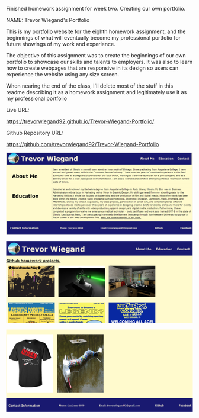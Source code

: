 Finished homework assignment for week two. Creating our own portfolio.

NAME: Trevor Wiegand's Portfolio

This is my portfolio website for the eighth homework assignment, and the beginnings of what will eventually become my professional portfolio for future showings of my work and experience. 

The objective of this assignment was to create the beginnings of our own portfolio to showcase our skills and talents to employers. It was also to learn how to create webpages that are responsive in its design so users can experience the website using any size screen.

When nearing the end of the class, I'll delete most of the stuff in this readme describing it as a homework assignment and legitimately use it as my professional portfolio

Live URL:

https://trevorwiegand92.github.io/Trevor-Wiegand-Portfolio/


Github Repository URL:

https://github.com/trevorwiegand92/Trevor-Wiegand-Portfolio




![Here's a screenshot of the finished index page.](./assets/images/portfolio_index_page.png)

![Here's a screenshot of the finished examples page.](./assets/images/portfolio_examples_page1.png)

![Here's a screenshot of the finished examples page.](./assets/images/portfolio_examples_page2.png)


